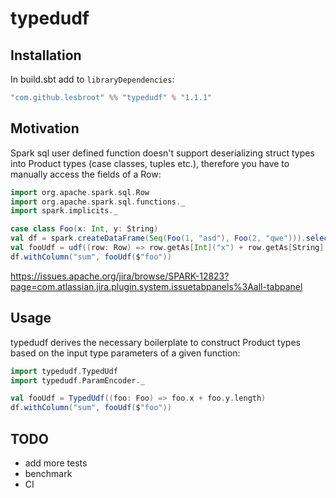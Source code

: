 # typedudf

## Installation

In build.sbt add to `libraryDependencies`:

```scala
"com.github.lesbroot" %% "typedudf" % "1.1.1"
```

## Motivation

Spark sql user defined function doesn't support deserializing struct types into Product types (case classes, tuples etc.), therefore you have to manually access the fields of a Row:

```scala
import org.apache.spark.sql.Row
import org.apache.spark.sql.functions._
import spark.implicits._

case class Foo(x: Int, y: String)
val df = spark.createDataFrame(Seq(Foo(1, "asd"), Foo(2, "qwe"))).select(struct("*").as("foo"))
val fooUdf = udf((row: Row) => row.getAs[Int]("x") + row.getAs[String]("y").length)
df.withColumn("sum", fooUdf($"foo"))
```

https://issues.apache.org/jira/browse/SPARK-12823?page=com.atlassian.jira.plugin.system.issuetabpanels%3Aall-tabpanel

## Usage

typedudf derives the necessary boilerplate to construct Product types based on the input type parameters of a given function:

```scala
import typedudf.TypedUdf
import typedudf.ParamEncoder._

val fooUdf = TypedUdf((foo: Foo) => foo.x + foo.y.length)
df.withColumn("sum", fooUdf($"foo"))
```

## TODO
- add more tests
- benchmark
- CI
